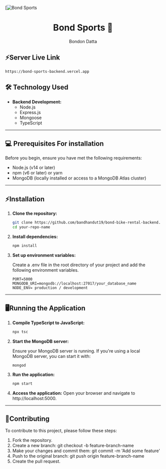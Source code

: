 [![Bond Sports](https://i.postimg.cc/7YSKbw4P/Bond-Sports-3.png)
<h1 align="center">
  Bond Sports 🏏
</h1>
<p align="center">
  Bondon Datta
</p>

## ⚡Server Live Link

    https://bond-sports-backend.vercel.app

    
## 🛠️ Technology Used

- **Backend Development:**
  - Node.js
  - Express.js
  - Mongoose
  - TypeScript

---

## 💻 Prerequisites For installation

Before you begin, ensure you have met the following requirements:

- Node.js (v14 or later)
- npm (v6 or later) or yarn
- MongoDB (locally installed or access to a MongoDB Atlas cluster)
---
## ⚡Installation

1. **Clone the repository:**

   ```bash
   git clone https://github.com/bandhandut19/bond-bike-rental-backend.git
   cd your-repo-name
2. **Install dependencies:**
   ```bash
   npm install
3. **Set up environment variables:**
   
    Create a .env file in the root directory of your project and add the following environment variables.
      ```plaintext
    PORT=5000
    MONGODB_URI=mongodb://localhost:27017/your_database_name
    NODE_ENV= production / development
---
## 🖥️Running the Application
  1. **Compile TypeScript to JavaScript:**
      ```bash
      npx tsc
  2. **Start the MongoDB server:**

     Ensure your MongoDB server is running. If you're using a local MongoDB server, you can start it with:
      ```bash
      mongod
  3. **Run the application:**
      ```bash
      npm start
  4. **Access the application:**
      Open your browser and navigate to http://localhost:5000.

---
## 🤝Contributing
To contribute to this project, please follow these steps:

1. Fork the repository.
2. Create a new branch: git checkout -b feature-branch-name
3. Make your changes and commit them: git commit -m 'Add some feature'
4. Push to the original branch: git push origin feature-branch-name
5. Create the pull request.


     
       
